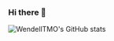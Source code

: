 ### Hi there 👋

![WendellTMO's GitHub stats](https://github-readme-stats-qlgchg43i-wendells-projects.vercel.app/api?username=WendellTMO&show_icons=true&theme=highcontrast)
<!--
**WendellTMO/WendellTMO** is a ✨ _special_ ✨ repository because its `README.md` (this file) appears on your GitHub profile.

Here are some ideas to get you started:

- 🔭 I’m currently working on ...
- 🌱 I’m currently learning ...
- 👯 I’m looking to collaborate on ...
- 🤔 I’m looking for help with ...
- 💬 Ask me about ...
- 📫 How to reach me: ...
- 😄 Pronouns: ...
- ⚡ Fun fact: ...
-->
